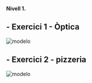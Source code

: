 
**Nivell 1.**
## - Exercici 1 - Òptica
![modelo](maestroGit/mysql-estructura/tree/master/Modelos_EntidaRelacion/optica.png)

## - Exercici 2 - pizzeria
![modelo](https://github.com/maestroGit/mysql-estructura/tree/master/Modelos_EntidaRelacion/pizzeria.png)

